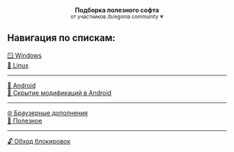 <div align="center">

**Подборка полезного софта**  
<sup>от участников /b/egonia community :heartpulse:</sup> 
</div>

## Навигация по спискам:
[🪟 Windows](./list/windows.md)  
[🐧 Linux](./list/inux.md) 
___
[🤖 Android](./list/android.md)  
[🥷 Скрытие модификаций в Android](./list/hide_root_android.md)  
___
[🌐 Браузерные дополнения](./list/browser_add-ons.md)  
[🌠 Полезное](./list/useful.md)  
___
[🔓 Обход блокировок](./list/blocking_bypass.md)
